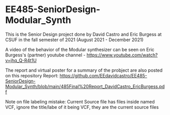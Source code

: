 # EE485-SeniorDesign-Modular_Synth
This is the Senior Design project done by David Castro and Eric Burgess at CSUF in the fall semester of 2021 (August 2021 - December 2021)

A video of the behavior of the Modular synthesizer can be seen on Eric Burgess's (partner) youtube channel - https://www.youtube.com/watch?v=jhq_Q-R4t1U

The report and virtual poster for a summary of the probject are also posted on this repository
  Report: https://github.com/EEdavidcastro/EE485-SeniorDesign-Modular_Synth/blob/main/485Final%20Report_DavidCastro_EricBurgess.pdf



Note on file labeling mistake:
Current Source file has files inside named VCF, ignore the title/labe of it being VCF, they are the current source files






